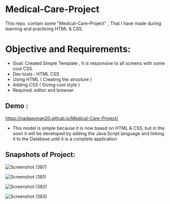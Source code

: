 # Medical-Care-Project

This repo. contain some "Medical-Care-Project" , That I have made during learning and practicing HTML & CSS.

# Objective and Requirements:

* Goal: Created Simple Template , It is responsive to all screens with some cool CSS.
* Dev tools   :   HTML   CSS
* Using HTML ( Creating the structure )
* Adding CSS ( Giving cool style )
* Required: editor and browser

## Demo :
 https://nadaayman20.github.io/Medical-Care-Project/
 
 * This model is simple because it is now based on HTML & CSS, but in the soon  it will be developed by adding the Java Script language and linking it to the Database until it is a complete application

## Snapshots of Project:

![Screenshot (387)](https://user-images.githubusercontent.com/76060283/192342135-7e065f9f-305f-4792-96cc-cfd94fb0b8e9.png)

![Screenshot (381)](https://user-images.githubusercontent.com/76060283/192341259-7c750f8b-64c7-4f65-aa9c-3840757f4459.png)

![Screenshot (382)](https://user-images.githubusercontent.com/76060283/192341340-61c4648c-ee69-477f-a55f-4af5376595ee.png)

![Screenshot (383)](https://user-images.githubusercontent.com/76060283/192341412-4d42d0d4-7973-4315-933a-dbebcbacef5d.png)




